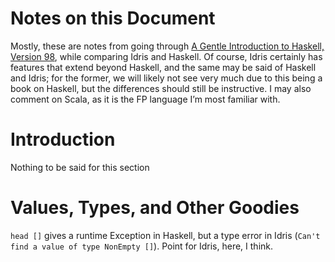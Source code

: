 # Notes on this Document

Mostly, these are notes from going through [A Gentle Introduction
to Haskell, Version 98](https://www.haskell.org/tutorial/index.html),
while comparing Idris and Haskell. Of course, Idris certainly has features 
that extend beyond Haskell, and the same may be said of Haskell and Idris; for the 
former, we will likely not see very much due to this being a book on Haskell,
but the differences should still be instructive. I may also comment on Scala, 
as it is the FP language I’m most familiar with.

# Introduction

Nothing to be said for this section

# Values, Types, and Other Goodies

`head []` gives a runtime Exception in Haskell, but a type error in Idris 
(`Can't find a value of type NonEmpty []`). Point for Idris, here, I think.

